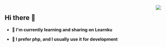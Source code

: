 <img align="right" src="https://github-readme-stats.vercel.app/api?username=SinMu-L&show_icons=true&icon_color=CE1D2D&text_color=718096&bg_color=ffffff&hide_title=true" />

## Hi there 👋
- **:orange_book: I'm currently learning and sharing on Learnku**

- **:hammer: I prefer php, and I usually use it for development**


